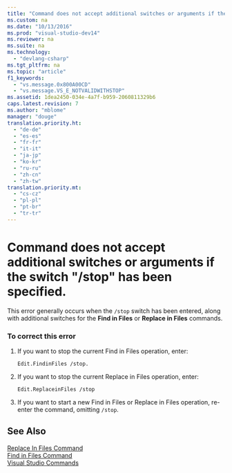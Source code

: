 ```yaml
---
title: "Command does not accept additional switches or arguments if the switch &quot;-stop&quot; has been specified."
ms.custom: na
ms.date: "10/13/2016"
ms.prod: "visual-studio-dev14"
ms.reviewer: na
ms.suite: na
ms.technology: 
  - "devlang-csharp"
ms.tgt_pltfrm: na
ms.topic: "article"
f1_keywords: 
  - "vs.message.0x800A00CD"
  - "vs.message.VS_E_NOTVALIDWITHSTOP"
ms.assetid: 1dea2450-034e-4a7f-b959-2060811329b6
caps.latest.revision: 7
ms.author: "mblome"
manager: "douge"
translation.priority.ht: 
  - "de-de"
  - "es-es"
  - "fr-fr"
  - "it-it"
  - "ja-jp"
  - "ko-kr"
  - "ru-ru"
  - "zh-cn"
  - "zh-tw"
translation.priority.mt: 
  - "cs-cz"
  - "pl-pl"
  - "pt-br"
  - "tr-tr"
---
```

# Command does not accept additional switches or arguments if the switch &quot;/stop&quot; has been specified.
This error generally occurs when the `/stop` switch has been entered, along with additional switches for the **Find in Files** or **Replace in Files** commands.  
  
### To correct this error  
  
1.  If you want to stop the current Find in Files operation, enter:  
  
    ```  
    Edit.FindinFiles /stop.  
    ```  
  
2.  If you want to stop the current Replace in Files operation, enter:  
  
    ```  
    Edit.ReplaceinFiles /stop  
    ```  
  
3.  If you want to start a new Find in Files or Replace in Files operation, re-enter the command, omitting `/stop`.  
  
## See Also  
 [Replace In Files Command](../reference/replace-in-files-command.md)   
 [Find in Files Command](../reference/find-in-files-command.md)   
 [Visual Studio Commands](../reference/visual-studio-commands.md)